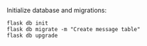 
Initialize database and migrations:
```
flask db init
flask db migrate -m "Create message table"
flask db upgrade
```
